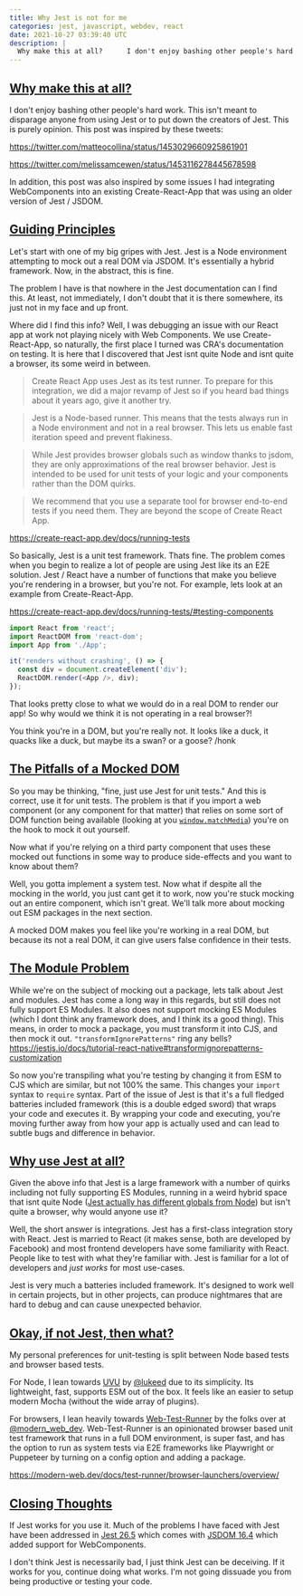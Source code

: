 ```yaml
---
title: Why Jest is not for me
categories: jest, javascript, webdev, react
date: 2021-10-27 03:39:40 UTC
description: |
  Why make this at all?      I don't enjoy bashing other people's hard work. This isn't meant...
---
```


<h2 id="why-make-this-article">
  <a href="#why-make-this-article">
    Why make this at all?
  </a>
</h2>

I don't enjoy bashing other people's hard work. This isn't meant to disparage anyone from using Jest or to put down the creators of Jest. This is purely opinion. This post was inspired by these tweets:

<https://twitter.com/matteocollina/status/1453029660925861901>

<https://twitter.com/melissamcewen/status/1453116278445678598>

In addition, this post was also inspired by some issues I had integrating WebComponents into an existing Create-React-App that was using an older version of Jest / JSDOM.

<h2 id="guiding-principles">
  <a href="#guiding-principles">
    Guiding Principles
  </a>
</h2>

Let's start with one of my big gripes with Jest. Jest is a Node environment attempting to mock out a real DOM via JSDOM. It's essentially a hybrid framework. Now, in the abstract, this is fine.

The problem I have is that nowhere in the Jest documentation can I find this. At least, not immediately, I don't doubt that it is there somewhere, its just not in my face and up front.

Where did I find this info? Well, I was debugging an issue with our React app at work not playing nicely with Web Components. We use Create-React-App, so naturally, the first place I turned was CRA's documentation on testing. It is here that I discovered that Jest isnt quite Node and isnt quite a browser, its some weird in between.

> Create React App uses Jest as its test runner. To prepare for this integration, we did a major revamp of Jest so if you heard bad things about it years ago, give it another try.

> Jest is a Node-based runner. This means that the tests always run in a Node environment and not in a real browser. This lets us enable fast iteration speed and prevent flakiness.

> While Jest provides browser globals such as window thanks to jsdom, they are only approximations of the real browser behavior. Jest is intended to be used for unit tests of your logic and your components rather than the DOM quirks.

> We recommend that you use a separate tool for browser end-to-end tests if you need them. They are beyond the scope of Create React App.

<https://create-react-app.dev/docs/running-tests>

So basically, Jest is a unit test framework. Thats fine. The problem comes when you begin to realize a lot of people are using Jest like its an E2E solution. Jest / React have a number of functions that make you believe you're rendering in a browser, but you're not. For example, lets look at an example from Create-React-App.

<https://create-react-app.dev/docs/running-tests/#testing-components>

```js
import React from 'react';
import ReactDOM from 'react-dom';
import App from './App';

it('renders without crashing', () => {
  const div = document.createElement('div');
  ReactDOM.render(<App />, div);
});
```

That looks pretty close to what we would do in a real DOM to render our app! So why would we think it is not operating in a real browser?!

You think you're in a DOM, but you're really not. It looks like a duck, it quacks like a duck, but maybe its a swan? or a goose? /honk

<h2 id="mocked-dom">
  <a href="#mocked-dom">
    The Pitfalls of a Mocked DOM
  </a>
</h2>

So you may be thinking, "fine, just use Jest for unit tests." And this is correct, use it for unit tests. The problem is that if you import a web component (or any component for that matter) that relies on some sort of DOM function being available (looking at you [`window.matchMedia`](https://jestjs.io/docs/manual-mocks#mocking-methods-which-are-not-implemented-in-jsdom>)) you're on the hook to mock it out yourself.

Now what if you're relying on a third party component that uses these mocked out functions in some way to produce side-effects and you want to know about them?

Well, you gotta implement a system test. Now what if despite all the mocking in the world, you just cant get it to work, now you're stuck mocking out an entire component, which isn't great. We'll talk more about mocking out ESM packages in the next section.

A mocked DOM makes you feel like you're working in a real DOM, but because its not a real DOM, it can give users false confidence in their tests.

<h2 id="the-module-problem">
  <a href="#the-module-problem">
    The Module Problem
  </a>
</h2>

While we're on the subject of mocking out a package, lets talk about Jest and modules. Jest has come a long way in this regards, but still does not fully support ES Modules. It also does not support mocking ES Modules (which I dont think any framework does, and I think its a good thing). This means, in order to mock a package, you must transform it into CJS, and then mock it out. `"transformIgnorePatterns"` ring any bells? <https://jestjs.io/docs/tutorial-react-native#transformignorepatterns-customization>

So now you're transpiling what you're testing by changing it from ESM to CJS which are similar, but not 100% the same. This changes your `import` syntax to `require` syntax. Part of the issue of Jest is that it's a full fledged batteries included framework (this is a double edged sword) that wraps your code and executes it. By wrapping your code and executing, you're moving further away from how your app is actually used and can lead to subtle bugs and difference in behavior.

<h2 id="why-is-jest-used">
  <a href="#why-is-jest-used">
    Why use Jest at all?
  </a>
</h2>

Given the above info that Jest is a large framework with a number of quirks including not fully supporting ES Modules, running in a weird hybrid space that isnt quite Node ([Jest actually has different globals from Node](https://github.com/facebook/jest/issues/2549)) but isn't quite a browser, why would anyone use it?

Well, the short answer is integrations. Jest has a first-class integration story with React. Jest is married to React (it makes sense, both are developed by Facebook) and most frontend developers have some familiarity with React. People like to test with what they're familiar with. Jest is familiar for a lot of developers and _just works_ for most use-cases.

Jest is very much a batteries included framework. It's designed to work well in certain projects, but in other projects, can produce nightmares that are hard to debug and can cause unexpected behavior.

<h2 id="what-is-recommended">
  <a href="#what-is-recommended">
    Okay, if not Jest, then what?
  </a>
</h2>

My personal preferences for unit-testing is split between Node based tests and browser based tests. 

For Node, I lean towards [UVU](https://github.com/lukeed/uvu) by [@lukeed](https://twitter.com/lukeed05) due to its simplicity. Its lightweight, fast, supports ESM out of the box. It feels like an easier to setup modern Mocha (without the wide array of plugins).

For browsers, I lean heavily towards [Web-Test-Runner](https://modern-web.dev/docs/test-runner/overview/) by the folks over at [@modern_web_dev](https://twitter.com/modern_web_dev). Web-Test-Runner is an opinionated browser based unit test framework that runs in a full DOM environment, is super fast, and has the option to run as system tests via E2E frameworks like Playwright or Puppeteer by turning on a config option and adding a package.

<https://modern-web.dev/docs/test-runner/browser-launchers/overview/>

<h2 id="closing-thoughts">
  <a href="#closing-thoughts">
    Closing Thoughts
  </a>
</h2>

If Jest works for you use it. Much of the problems I have faced with Jest have been addressed in [Jest 26.5](https://github.com/facebook/jest/blob/main/CHANGELOG.md#2650) which comes with [JSDOM 16.4](https://github.com/facebook/jest/pull/10578) which added support for WebComponents.

I don't think Jest is necessarily bad, I just think Jest can be deceiving. If it works for you, continue doing what works. I'm not going dissuade you from being productive or testing your code.

